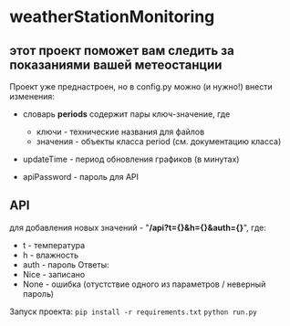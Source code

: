 # weatherStationMonitoring
## этот проект поможет вам следить за показаниями вашей метеостанции
Проект уже преднастроен, но в config.py можно (и нужно!) внести изменения:

- словарь **periods** содержит пары ключ-значение, где
  - ключи - технические названия для файлов
  - значения - объекты класса period (см. документацию класса)

- updateTime - период обновления графиков (в минутах)
- apiPassword - пароль для API

## API
для добавления новых значений - "**/api?t={}&h={}&auth={}**", где:
- t - температура
- h - влажность
- auth - пароль
Ответы:
- Nice - записано
- None - ошибка (отустствие одного из параметров / неверный пароль)

Запуск проекта:
`pip install -r requirements.txt`
`python run.py`

